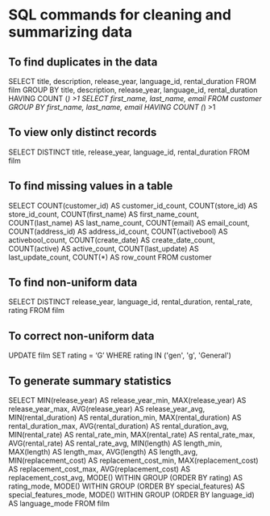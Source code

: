 # SQL commands for cleaning and summarizing data

## To find duplicates in the data

SELECT title, description, release_year, language_id, rental_duration
FROM film
GROUP BY title, description, release_year, language_id, rental_duration
HAVING COUNT (*) >1
SELECT first_name, last_name, email
FROM customer
GROUP BY first_name, last_name, email
HAVING COUNT (*) >1

## To view only distinct records 

SELECT DISTINCT title,
                release_year,
                language_id,
                rental_duration
FROM film

## To find missing values in a table

SELECT
COUNT(customer_id) AS customer_id_count, 
COUNT(store_id) AS store_id_count,
COUNT(first_name) AS first_name_count,
COUNT(last_name) AS last_name_count, 
COUNT(email) AS email_count, 
COUNT(address_id) AS address_id_count, 
COUNT(activebool) AS activebool_count, 
COUNT(create_date) AS create_date_count, 
COUNT(active) AS active_count, 
COUNT(last_update) AS last_update_count,
COUNT(*) AS row_count
FROM customer

## To find non-uniform data

SELECT DISTINCT release_year, language_id, rental_duration, rental_rate, rating
FROM film

## To correct non-uniform data

UPDATE film 
SET rating = ‘G’ 
WHERE rating IN ('gen',
                 'g',
                 'General')
                 
## To generate summary statistics
SELECT 
MIN(release_year) AS release_year_min, 
MAX(release_year) AS release_year_max,
AVG(release_year) AS release_year_avg, 
MIN(rental_duration) AS rental_duration_min, 
MAX(rental_duration) AS rental_duration_max,
AVG(rental_duration) AS rental_duration_avg,
MIN(rental_rate) AS rental_rate_min, 
MAX(rental_rate) AS rental_rate_max, 
AVG(rental_rate) AS rental_rate_avg, 
MIN(length) AS length_min, 
MAX(length) AS length_max,
AVG(length) AS length_avg,
MIN(replacement_cost) AS replacement_cost_min, 
MAX(replacement_cost) AS replacement_cost_max,
AVG(replacement_cost) AS replacement_cost_avg,
MODE() WITHIN GROUP (ORDER BY rating) AS rating_mode, 
MODE() WITHIN GROUP (ORDER BY special_features) AS special_features_mode,
MODE() WITHIN GROUP (ORDER BY language_id) AS language_mode
FROM film

